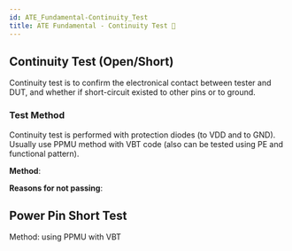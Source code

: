 ```yaml
---
id: ATE_Fundamental-Continuity_Test
title: ATE Fundamental - Continuity Test 🚧
---
```


## Continuity Test (Open/Short)

Continuity test is to confirm the electronical contact between tester and DUT, and whether if short-circuit existed to other pins or to ground.

### Test Method

Continuity test is performed with protection diodes (to VDD and to GND). Usually use PPMU method with VBT code (also can be tested using PE and functional pattern).

**Method**:   

**Reasons for not passing**: 

## Power Pin Short Test

Method: using PPMU with VBT

